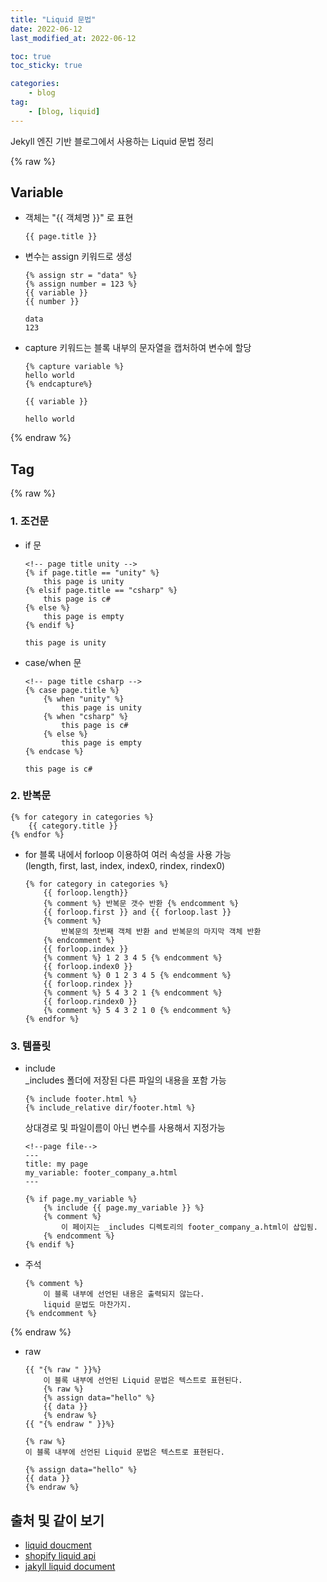 ```yaml
---
title: "Liquid 문법"
date: 2022-06-12
last_modified_at: 2022-06-12

toc: true
toc_sticky: true

categories:
    - blog
tag:
    - [blog, liquid]
---
```


Jekyll 엔진 기반 블로그에서 사용하는 Liquid 문법 정리

{% raw %}
## Variable
* 객체는 "{{ 객체명 }}" 로 표현
    ```
    {{ page.title }}
    ```

* 변수는 assign 키워드로 생성
    ```
    {% assign str = "data" %}
    {% assign number = 123 %}
    {{ variable }}
    {{ number }}
    ```
    ```
    data
    123
    ```
* capture 키워드는 블록 내부의 문자열을 캡처하여 변수에 할당
    ```
    {% capture variable %}
    hello world
    {% endcapture%}

    {{ variable }}
    ```
    ```
    hello world
    ```
{% endraw %}

## Tag
{% raw %}
### 1. 조건문
- if 문
    ```
    <!-- page title unity -->
    {% if page.title == "unity" %}
        this page is unity
    {% elsif page.title == "csharp" %}
        this page is c#
    {% else %}
        this page is empty
    {% endif %}
    ```
    ```
    this page is unity
    ```
- case/when 문
    ```
    <!-- page title csharp -->
    {% case page.title %}
        {% when "unity" %}
            this page is unity
        {% when "csharp" %}
            this page is c#
        {% else %}
            this page is empty
    {% endcase %}
    ```
    ```
    this page is c#
    ```

### 2. 반복문
```
{% for category in categories %}
    {{ category.title }}
{% endfor %}  
```
  - for 블록 내에서  forloop 이용하여 여러 속성을 사용 가능  
  (length, first, last, index, index0, rindex, rindex0)
    ```
    {% for category in categories %}
        {{ forloop.length}}
        {% comment %} 반복문 갯수 반환 {% endcomment %}
        {{ forloop.first }} and {{ forloop.last }}
        {% comment %} 
            반복문의 첫번째 객체 반환 and 반복문의 마지막 객체 반환
        {% endcomment %}
        {{ forloop.index }}
        {% comment %} 1 2 3 4 5 {% endcomment %}
        {{ forloop.index0 }}
        {% comment %} 0 1 2 3 4 5 {% endcomment %}
        {{ forloop.rindex }}
        {% comment %} 5 4 3 2 1 {% endcomment %}
        {{ forloop.rindex0 }}
        {% comment %} 5 4 3 2 1 0 {% endcomment %}
    {% endfor %}
    ```
    
### 3. 템플릿
 - include  
  _includes 폴더에 저장된 다른 파일의 내용을 포함 가능
    ```
    {% include footer.html %}
    {% include_relative dir/footer.html %}
    ```
    상대경로 및 파일이름이 아닌 변수를 사용해서 지정가능
    ```
    <!--page file-->
    ---
    title: my page
    my_variable: footer_company_a.html
    ---
    ```
    ```
    {% if page.my_variable %}
        {% include {{ page.my_variable }} %}
        {% comment %} 
            이 페이지는 _includes 디렉토리의 footer_company_a.html이 삽입됨.
        {% endcomment %}
    {% endif %}
    ```
- 주석
    ```
    {% comment %} 
        이 블록 내부에 선언된 내용은 출력되지 않는다.
        liquid 문법도 마찬가지.
    {% endcomment %}
    ```
{% endraw %}
- raw
    ```
    {{ "{% raw " }}%} 
        이 블록 내부에 선언된 Liquid 문법은 텍스트로 표현된다.
        {% raw %}
        {% assign data="hello" %}
        {{ data }}
        {% endraw %}
    {{ "{% endraw " }}%}
    ```
    ```
    {% raw %}
    이 블록 내부에 선언된 Liquid 문법은 텍스트로 표현된다.

    {% assign data="hello" %}
    {{ data }}
    {% endraw %}
    ``` 

## 출처 및 같이 보기
 - <a href="https://shopify.github.io/liquid/">liquid doucment</a>
 - <a href="https://shopify.dev/api/liquid">shopify liquid api</a>
 - <a href="https://jekyllrb.com/docs/liquid">jakyll liquid document</a>
